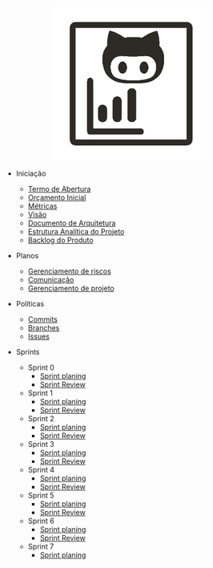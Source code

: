 
<center> <a href="https://fga-eps-mds.github.io/2019.2-Git-Breakdown/#/">
  <img src="_images/LOGO_GATO_TRANSP.gif" alt="logo" style="width: 60%">
</a> </center>

- Iniciação

  - [Termo de Abertura](docs/tap.md)
  - [Orçamento Inicial](docs/orcamento_inicial.md)
  - [Métricas](docs/Metricas.md)
  - [Visão](docs/documento_visao.md)
  - [Documento de Arquitetura](docs/documento_arquitetura.md)
  - [Estrutura Analítica do Projeto](docs/eap.md)
  - [Backlog do Produto](docs/backlog.md)

- Planos

  - [Gerenciamento de riscos](docs/riscos.md)
  - [Comunicação](docs/comunicacao.md)
  - [Gerenciamento de projeto](docs/plano_de_gerenciamento_de_projeto.md)

- Políticas

  - [Commits](docs/commits.md)
  - [Branches](docs/branches.md)
  - [Issues](docs/issues.md)

- Sprints

  - Sprint 0
    - [Sprint planing](docs/sprints/planing/sprint0.md)
    - [Sprint Review](docs/sprints/review/sprint0.md)
  - Sprint 1
    - [Sprint planing](docs/sprints/planing/sprint1.md)
    - [Sprint Review](docs/sprints/review/sprint1.md)
  - Sprint 2
    - [Sprint planing](docs/sprints/planing/sprint2.md)
    - [Sprint Review](docs/sprints/review/sprint2.md)
  - Sprint 3
    - [Sprint planing](docs/sprints/planing/sprint3.md)
    - [Sprint Review](docs/sprints/review/sprint3.md)
  - Sprint 4
    - [Sprint planing](docs/sprints/planing/sprint4.md)
    - [Sprint Review](docs/sprints/review/sprint4.md)
  - Sprint 5
    - [Sprint planing](docs/sprints/planing/sprint5.md)
    - [Sprint Review](docs/sprints/review/sprint5.md)
  - Sprint 6
    - [Sprint planing](docs/sprints/planing/sprint6.md)
    - [Sprint Review](docs/sprints/review/sprint6.md)
  - Sprint 7
    - [Sprint planing](docs/sprints/planing/sprint7.md)
